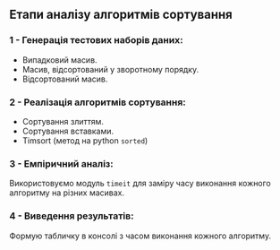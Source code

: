 ## Етапи аналізу алгоритмів сортування


### 1 - Генерація тестових наборів даних:
- Випадковий масив.
- Масив, відсортований у зворотному порядку.
- Відсортований масив.


### 2 - Реалізація алгоритмів сортування:
- Сортування злиттям.
- Сортування вставками.
- Timsort (метод на python `sorted`)


### 3 - Емпіричний аналіз:
Використовуємо модуль `timeit` для заміру часу виконання кожного алгоритму на різних масивах.


### 4 - Виведення результатів:
Формую табличку в консолі з часом виконання кожного алгоритму.
